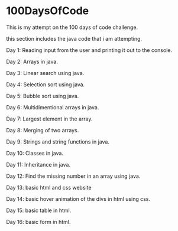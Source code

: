 # 100DaysOfCode
This is my attempt on the 100 days of code challenge.

 this section includes the java code that i am attempting.


Day 1:
Reading input from the user and printing it out to the console.

Day 2:
Arrays in java.

Day 3:
Linear search using java.

Day 4:
Selection sort using java.

Day 5:
Bubble sort using java.

Day 6:
Multidimentional arrays in java.

Day 7:
Largest element in the array.

Day 8:
Merging of two arrays.

Day 9:
Strings and string functions in java.

Day 10:
Classes in java.

Day 11:
Inheritance in java.

Day 12:
Find the missing number in an array using java.

Day 13:
basic html and css website

Day 14:
basic hover animation of the divs in html using css.

Day 15:
basic table in html.

Day 16:
basic form in html.
